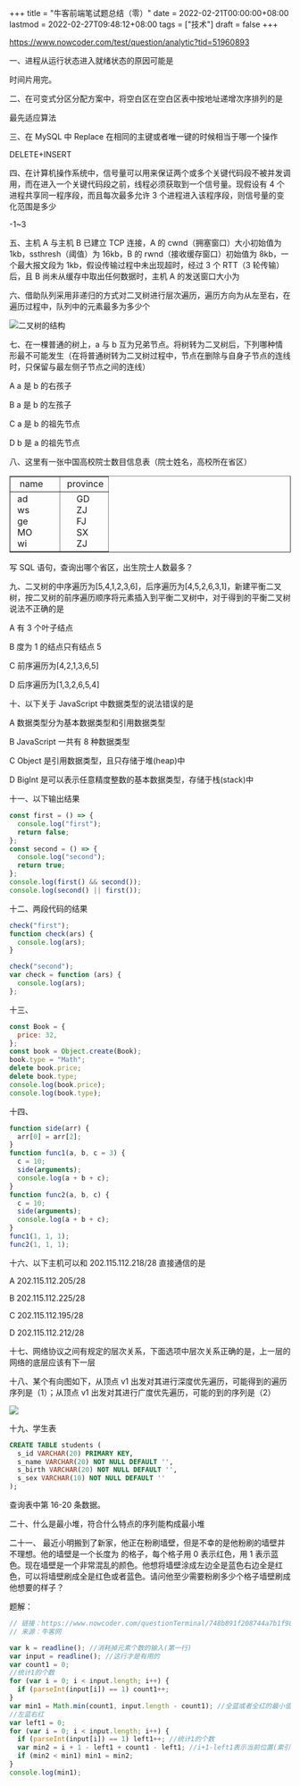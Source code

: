 +++
title = "牛客前端笔试题总结（零）"
date = 2022-02-21T00:00:00+08:00
lastmod = 2022-02-27T09:48:12+08:00
tags = ["技术"]
draft = false
+++

<https://www.nowcoder.com/test/question/analytic?tid=51960893>

一、进程从运行状态进入就绪状态的原因可能是

时间片用完。

二、在可变式分区分配方案中，将空白区在空白区表中按地址递增次序排列的是

最先适应算法

三、在 MySQL 中 Replace 在相同的主键或者唯一键的时候相当于哪一个操作

DELETE+INSERT

四、在计算机操作系统中，信号量可以用来保证两个或多个关键代码段不被并发调用，而在进入一个关键代码段之前，线程必须获取到一个信号量。现假设有 4 个进程共享同一程序段，而且每次最多允许 3 个进程进入该程序段，则信号量的变化范围是多少

-1~3

五、主机 A 与主机 B 已建立 TCP 连接，A 的 cwnd（拥塞窗口）大小初始值为 1kb，ssthresh（阈值）为 16kb，B 的 rwnd（接收缓存窗口）初始值为 8kb，一个最大报文段为 1kb，假设传输过程中未出现超时，经过 3 个 RTT（3 轮传输）后，且 B 尚未从缓存中取出任何数据时，主机 A 的发送窗口大小为

六、借助队列采用非递归的方式对二叉树进行层次遍历，遍历方向为从左至右，在遍历过程中，队列中的元素最多为多少个

![](/images/binary-tree.svg "二叉树的结构")

七、在一棵普通的树上，a 与 b 互为兄弟节点。将树转为二叉树后，下列哪种情形最不可能发生（在将普通树转为二叉树过程中，节点在删除与自身子节点的连线时，只保留与最左侧子节点之间的连线）

A a 是 b 的右孩子

B a 是 b 的左孩子

C a 是 b 的祖先节点

D b 是 a 的祖先节点

八、这里有一张中国高校院士数目信息表（院士姓名，高校所在省区）

<!-- This HTML table template is generated by emacs/table.el -->
<table border="1">
  <tr>
    <td align="left" valign="top">
      &nbsp;&nbsp;name&nbsp;&nbsp;&nbsp;&nbsp;&nbsp;
    </td>
    <td align="left" valign="top">
      &nbsp;province
    </td>
  </tr>
  <tr>
    <td align="left" valign="top">
      &nbsp;ad&nbsp;&nbsp;&nbsp;&nbsp;&nbsp;&nbsp;&nbsp;&nbsp;<br />
      &nbsp;ws&nbsp;&nbsp;&nbsp;&nbsp;&nbsp;&nbsp;&nbsp;&nbsp;<br />
      &nbsp;ge&nbsp;&nbsp;&nbsp;&nbsp;&nbsp;&nbsp;&nbsp;&nbsp;<br />
      &nbsp;MO&nbsp;&nbsp;&nbsp;&nbsp;&nbsp;&nbsp;&nbsp;&nbsp;<br />
      &nbsp;wi&nbsp;&nbsp;&nbsp;&nbsp;&nbsp;&nbsp;&nbsp;&nbsp;
    </td>
    <td align="left" valign="top">
      &nbsp;&nbsp;&nbsp;&nbsp;&nbsp;GD&nbsp;&nbsp;<br />
      &nbsp;&nbsp;&nbsp;&nbsp;&nbsp;ZJ&nbsp;&nbsp;<br />
      &nbsp;&nbsp;&nbsp;&nbsp;&nbsp;FJ&nbsp;&nbsp;<br />
      &nbsp;&nbsp;&nbsp;&nbsp;&nbsp;SX&nbsp;&nbsp;<br />
      &nbsp;&nbsp;&nbsp;&nbsp;&nbsp;ZJ&nbsp;&nbsp;
    </td>
  </tr>
</table>

写 SQL 语句，查询出哪个省区，出生院士人数最多？

九、二叉树的中序遍历为[5,4,1,2,3,6]，后序遍历为[4,5,2,6,3,1]，新建平衡二叉树，按二叉树的前序遍历顺序将元素插入到平衡二叉树中，对于得到的平衡二叉树说法不正确的是

A 有 3 个叶子结点

B 度为 1 的结点只有结点 5

C 前序遍历为[4,2,1,3,6,5]

D 后序遍历为[1,3,2,6,5,4]

十、以下关于 JavaScript 中数据类型的说法错误的是

A 数据类型分为基本数据类型和引用数据类型

B JavaScript 一共有 8 种数据类型

C Object 是引用数据类型，且只存储于堆(heap)中

D BigInt 是可以表示任意精度整数的基本数据类型，存储于栈(stack)中

十一、以下输出结果

```js
const first = () => {
  console.log("first");
  return false;
};
const second = () => {
  console.log("second");
  return true;
};
console.log(first() && second());
console.log(second() || first());
```

十二、两段代码的结果

```js
check("first");
function check(ars) {
  console.log(ars);
}
```

```js
check("second");
var check = function (ars) {
  console.log(ars);
};
```

十三、

```js
const Book = {
  price: 32,
};
const book = Object.create(Book);
book.type = "Math";
delete book.price;
delete book.type;
console.log(book.price);
console.log(book.type);
```

十四、

```js
function side(arr) {
  arr[0] = arr[2];
}
function func1(a, b, c = 3) {
  c = 10;
  side(arguments);
  console.log(a + b + c);
}
function func2(a, b, c) {
  c = 10;
  side(arguments);
  console.log(a + b + c);
}
func1(1, 1, 1);
func2(1, 1, 1);
```

十六、以下主机可以和 202.115.112.218/28 直接通信的是

A 202.115.112.205/28

B 202.115.112.225/28

C 202.115.112.195/28

D 202.115.112.212/28

十七、网络协议之间有规定的层次关系，下面选项中层次关系正确的是，上一层的网络的底层应该有下一层

十八、某个有向图如下，从顶点 v1 出发对其进行深度优先遍历，可能得到的遍历序列是（1）；从顶点 v1 出发对其进行广度优先遍历，可能的到的序列是（2）

![](/images/directed-graph.svg)

十九、学生表

```sql
CREATE TABLE students (
  s_id VARCHAR(20) PRIMARY KEY,
  s_name VARCHAR(20) NOT NULL DEFAULT '',
  s_birth VARCHAR(20) NOT NULL DEFAULT '',
  s_sex VARCHAR(10) NOT NULL DEFAULT ''
);
```

查询表中第 16-20 条数据。

二十、什么是最小堆，符合什么特点的序列能构成最小堆

二十一、 最近小明搬到了新家，他正在粉刷墙壁，但是不幸的是他粉刷的墙壁并不理想。他的墙壁是一个长度为 的格子，每个格子用 0 表示红色，用 1 表示蓝色。现在墙壁是一个非常混乱的颜色。他想将墙壁涂成左边全是蓝色右边全是红色，可以将墙壁刷成全是红色或者蓝色。请问他至少需要粉刷多少个格子墙壁刷成他想要的样子？

题解：

```js
// 链接：https://www.nowcoder.com/questionTerminal/748b891f208744a7b1f98cb4c45bde11?answerType=1&f=discussion
// 来源：牛客网

var k = readline(); //消耗掉元素个数的输入(第一行)
var input = readline(); //这行才是有用的
var count1 = 0;
//统计1的个数
for (var i = 0; i < input.length; i++) {
  if (parseInt(input[i]) == 1) count1++;
}
var min1 = Math.min(count1, input.length - count1); //全蓝或者全红的最小值
//左蓝右红
var left1 = 0;
for (var i = 0; i < input.length; i++) {
  if (parseInt(input[i]) == 1) left1++; //统计1的个数
  var min2 = i + 1 - left1 + count1 - left1; //i+1-left1表示当前位置(索引从0开始)前面是0(红)的个数（即需要转换红为蓝的个数）；(count1-left1)表示当前位置后面1(蓝)的个数（即需要转换蓝为红的个数）
  if (min2 < min1) min1 = min2;
}
console.log(min1);
```
